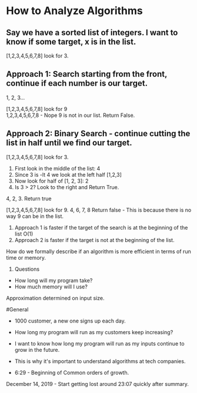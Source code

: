 # How to Analyze Algorithms

## Say we have a sorted list of integers. I want to know if some target, x is in the list.

[1,2,3,4,5,6,7,8] look for 3.

## Approach 1: Search starting from the front, continue if each number is our target.

1, 2, 3...  

[1,2,3,4,5,6,7,8] look for 9  
1,2,3,4,5,6,7,8 - Nope 9 is not in our list. Return False.  

## Approach 2: Binary Search - continue cutting the list in half until we find our target.

[1,2,3,4,5,6,7,8] look for 3.  

1. First look in the middle of the list: 4
2. Since 3 is -lt 4 we look at the left half [1,2,3]
3. Now look for half of [1, 2, 3]: 2
4. Is 3 > 2? Look to the right and Return True.

4, 2, 3. Return true

[1,2,3,4,5,6,7,8] look for 9.
4, 6, 7, 8 Return false - This is because there is no way 9 can be in the list.

1. Approach 1 is faster if the target of the search is at the beginning of the list O(1)
2. Approach 2 is faster if the target is not at the beginning of the list.

How do we formally describe if an algorithm is more efficient in terms of run time or memory.

1. Questions 
- How long will my program take?
- How much memory will I use?

Approximation determined on input size.

#General 
- 1000 customer, a new one signs up each day.
- How long my program will run as my customers keep increasing?
- I want to know how long my program will run as my inputs continue to grow in the future.
- This is why it's important to understand algorithms at tech companies.

- 6:29 - Beginning of Common orders of growth.


December 14, 2019 - Start getting lost around 23:07 quickly after summary.
